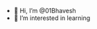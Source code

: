 - 👋 Hi, I’m @01Bhavesh
- 👀 I’m interested in learning

<!---
01Bhavesh/01Bhavesh is a ✨ special ✨ repository because its `README.md` (this file) appears on your GitHub profile.
You can click the Preview link to take a look at your changes.
--->
